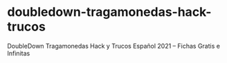 # doubledown-tragamonedas-hack-trucos
DoubleDown Tragamonedas Hack y Trucos Español 2021 – Fichas Gratis e Infinitas
